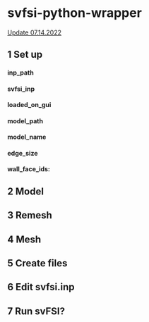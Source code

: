 # svfsi-python-wrapper

[Update 07.14.2022](https://docs.google.com/document/d/1D1ldocvC2MarSwi00wpg1DOoF_mk20zBsxFQkD0nl7o/edit?usp=sharing)

## 1 Set up

#### inp_path
#### svfsi_inp
#### loaded_on_gui
#### model_path
#### model_name
#### edge_size
#### wall_face_ids: 


## 2 Model

## 3 Remesh

## 4 Mesh

## 5 Create files

## 6 Edit svfsi.inp

## 7 Run svFSI? 
